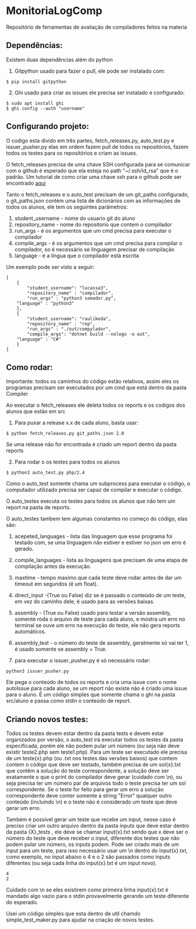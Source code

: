 # MonitoriaLogComp
Repositório de ferramentas de avaliação de compiladores feitos na materia


## Dependências:


Existem duas dependências além do python

1. Gitpython usado para fazer o pull, ele pode ser instalado com:

```
$ pip install gitpython
```

2. Ghi usado para criar as issues ele precisa ser instalado e configurado:
```
$ sudo apt install ghi
$ ghi config --auth "username"
```
## Configurando projeto:

O codigo esta divido em três partes, fetch_releases.py, auto_test.py e issuer_pusher.py elas em ordem fazem pull de todos os repositórios, fazem todos os testes para os repositórios e criam as issues.

O fetch_releases precisa de uma chave SSH configurada para se comunicar com o github é esperado que ela esteja no path "~/.ssh/id_rsa" que é o padrão.
Um tutorial de como criar uma chave ssh para o github pode ser encontrado [aqui](https://help.github.com/en/github/authenticating-to-github/generating-a-new-ssh-key-and-adding-it-to-the-ssh-agent)

Tanto o fetch_releases e o auto_test precisam de um git_paths configurado, o git_paths.json contém uma lista de dicionários com as informações de todos os alunos,
ele tem os seguintes parâmetros:
1. student_username - nome do usuario git do aluno
2. repository_name - nome do repositorio que contem o compilador
3. run_args - é os argumentos que um cmd precisa para executar o compilador
4. compile_args - é os argumentos que um cmd precisa para compilar o compilador, so é necessário se linguagem precisar de compilação
5. language - é a língua que o compilador está escrita

Um exemplo pode ser visto a seguir:

```
[
    {
        "student_username": "lucassa3",
        "repository_name" : "compilador",
        "run_args" : "python3 somador.py",
	"language" : "python3"
    },
    {
        "student_username": "raulikeda",
        "repository_name" : "rep",
        "run_args" : "./out/compylador",
        "compile_args": "dotnet build --nologo -o out",
	"language" : "C#"
    }
]
```

## Como rodar:

Importante: todos os caminhos do código estão relativos, assim eles os programas precisam ser executados por um cmd que está dentro da pasta Compiler

Ao executar o fetch_releases ele deleta todos os reports e os codigos dos alunos que estão em src
1. Para puxar a release x.x de cada aluno, basta usar:
```
$ python fetch_releases.py git_paths.json 2.0
```
Se uma release não for encontrada é criado um report dentro da pasta reports

2. Para rodar o os testes para todos os alunos
```
$ python3 auto_test.py php/2.4
```
Como o auto_test somente chama um subprocess para executar o código, o computador utilizado precisa ser capaz de compilar e executar o código.

O auto_testes executa os testes para todos os alunos que não tem um report na pasta de reports.

O auto_testes tambem tem algumas constantes no começo do código, elas são:
1. acepeted_languages - lista das linguagem que esse programa foi testado com, se uma linguagem não estiver e estiver no json um erro é gerado.
2. compile_languages - lista as linguagens que precisam de uma etapa de compilação antes da execução.
3. maxtime - tempo maximo que cada teste deve rodar antes de dar um timeout em segundos (é um float).
4. direct_input -(True ou False) diz se é passado o conteúdo de um teste, em vez do caminho dele, é usado para as versões baixas.
5. assembly - (True ou False) usado para testar a versão assembly, somente roda o arquivo de teste para cada aluno, e mostra um erro no terminal se ouve um erro na execução do teste, ele não gera reports automáticos.
6. assembly_test - o número do teste de assembly, geralmente só vai ter 1, é usado somente se assembly = True.

3. para executar o issuer_pusher.py é só necessário rodar:
```
python3 issuer_pusher.py
```
Ele pega o conteúdo de todos os reports e cria uma issue com o nome autoIssue para cada aluno, se um report não existe não é criado uma issue para o aluno.
É um código simples que somente chama o ghi na pasta src/aluno e passa como stdin o conteúdo de report.


## Criando novos testes:

Todos os testes devem estar dentro da pasta tests e devem estar organizados por versão, o auto_test irá executar todos os testes da pasta especificada, porém ele não podem pular um número (ou seja não deve existir teste2.php sem teste1.php). Para um teste ser executado ele precisa de um teste{x}.php (ou .txt nos testes das versões baixos) que contem contem o código que deve ser testado, também precisa de um sol{x}.txt que contém a solução do teste correspondente, a solução deve ser exatamente o que o print do compilador deve gerar (cuidado com \n), ou seja precisa ter um número par de arquivos todo o teste precisa ter um sol correspondente. Se o teste for feito para gerar um erro a solução correspondente deve conter somente a string "Error" qualquer outro conteúdo (incluindo \n) e o teste não é considerado um teste que deve gerar um erro.

Também é possível gerar um teste que recebe um input, nesse caso é preciso criar um outro arquivo dentro da pasta inputs que deve estar dentro da pasta {X}_tests , ele deve se chamar input{x}.txt sendo que x deve ser o número do teste que deve receber o input, diferente dos testes que não podem pular um número, os inputs podem. Pode ser criado mais de um input para um teste, para isso necessário usar um \n dentro do input{x}.txt, como exemplo, no input abaixo o 4 e o 2 são passados como inputs diferentes (ou seja cada linha do input{x}.txt é um input novo).
```
4
2
```
Cuidado com \n se eles existirem como primeira linha input{x}.txt é mandado algo vazio para o stdin provavelmente gerando um teste diferente do esperado.

Usei um código simples que esta dentro de util chamdo simple_test_maker.py para ajudar na criação de novos testes.
